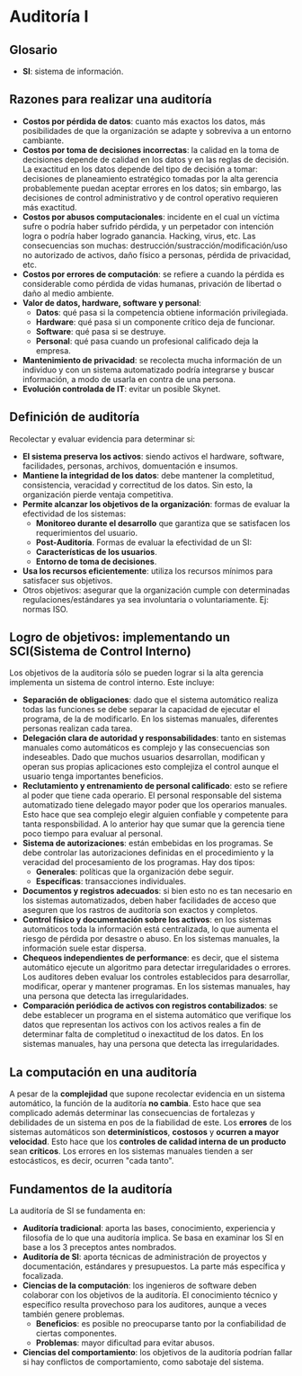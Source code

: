 # Auditoría I

## Glosario

+ **SI**: sistema de información.

## Razones para realizar una auditoría

+ **Costos por pérdida de datos**: cuanto más exactos los datos, más posibilidades de que la organización se adapte y sobreviva a un entorno cambiante.
+ **Costos por toma de decisiones incorrectas**: la calidad en la toma de decisiones depende de calidad en los datos y en las reglas de decisión. La exactitud en los datos depende del tipo de decisión a tomar: decisiones de planeamiento estratégico tomadas por la alta gerencia probablemente puedan aceptar errores en los datos; sin embargo, las decisiones de control administrativo y de control operativo requieren más exactitud.
+ **Costos por abusos computacionales**: incidente en el cual un víctima sufre o podría haber sufrido pérdida, y un perpetador con intención logra o podría haber logrado ganancia. Hacking, virus, etc. Las consecuencias son muchas: destrucción/sustracción/modificación/uso no autorizado de activos, daño físico a personas, pérdida de privacidad, etc.
+ **Costos por errores de computación**: se refiere a cuando la pérdida es considerable como pérdida de vidas humanas, privación de libertad o daño al medio ambiente.
+ **Valor de datos, hardware, software y personal**:
    - **Datos**: qué pasa si la competencia obtiene información privilegiada.
    - **Hardware**: qué pasa si un componente crítico deja de funcionar.
    - **Software**: qué pasa si se destruye.
    - **Personal**: qué pasa cuando un profesional calificado deja la empresa.
+ **Mantenimiento de privacidad**: se recolecta mucha información de un individuo y con un sistema automatizado podría integrarse y buscar información, a modo de usarla en contra de una persona.
+ **Evolución controlada de IT**: evitar un posible Skynet.

## Definición de auditoría

Recolectar y evaluar evidencia para determinar si:
+ **El sistema preserva los activos**: siendo activos el hardware, software, facilidades, personas, archivos, domuentación e insumos.
+ **Mantiene la integridad de los datos**: debe mantener la completitud, consistencia, veracidad y correctitud de los datos. Sin esto, la organización pierde ventaja competitiva.
+ **Permite alcanzar los objetivos de la organización**: formas de evaluar la efectividad de los sistemas:
    - **Monitoreo durante el desarrollo** que garantiza que se satisfacen los requerimientos del usuario.
    - **Post-Auditoría**.
    Formas de evaluar la efectividad de un SI:
    - **Características de los usuarios**.
    - **Entorno de toma de decisiones**.
+ **Usa los recursos eficientemente**: utiliza los recursos mínimos para satisfacer sus objetivos.
+ Otros objetivos: asegurar que la organización cumple con determinadas regulaciones/estándares ya sea involuntaria o voluntariamente. Ej: normas ISO.

## Logro de objetivos: implementando un SCI(Sistema de Control Interno)

Los objetivos de la auditoría sólo se pueden lograr si la alta gerencia implementa un sistema de control interno. Este incluye:
+ **Separación de obligaciones**: dado que el sistema automático realiza todas las funciones se debe separar la capacidad de ejecutar el programa, de la de modificarlo. En los sistemas manuales, diferentes personas realizan cada tarea.
+ **Delegación clara de autoridad y responsabilidades**: tanto en sistemas manuales como automáticos es complejo y las consecuencias son indeseables. Dado que muchos usuarios desarrollan, modifican y operan sus propias aplicaciones esto complejiza el control aunque el usuario tenga importantes beneficios.
+ **Reclutamiento y entrenamiento de personal calificado**: esto se refiere al poder que tiene cada operario. El personal responsable del sistema automatizado tiene delegado mayor poder que los operarios manuales. Esto hace que sea complejo elegir alguien confiable y competente para tanta responsbilidad. A lo anterior hay que sumar que la gerencia tiene poco tiempo para evaluar al personal.
+ **Sistema de autorizaciones**: están embebidas en los programas. Se debe controlar las autorizaciones definidas en el procedimiento y la veracidad del procesamiento de los programas. Hay dos tipos:
    - **Generales**: políticas que la organización debe seguir.
    - **Específicas**: transacciones individuales.
+ **Documentos y registros adecuados**: si bien esto no es tan necesario en los sistemas automatizados, deben haber facilidades de acceso que aseguren que los rastros de auditoría son exactos y completos.
+ **Control físico y documentación sobre los activos**: en los sistemas automáticos toda la información está centralizada, lo que aumenta el riesgo de pérdida por desastre o abuso. En los sistemas manuales, la información suele estar dispersa.
+ **Chequeos independientes de performance**: es decir, que el sistema automático ejecute un algoritmo para detectar irregularidades o errores. Los auditores deben evaluar los controles establecidos para desarrollar, modificar, operar y mantener programas. En los sistemas manuales, hay una persona que detecta las irregularidades.
+ **Comparación periódica de activos con registros contabilizados**: se debe establecer un programa en el sistema automático que verifique los datos que representan los activos con los activos reales a fin de determinar falta de completitud o inexactitud de los datos. En los sistemas manuales, hay una persona que detecta las irregularidades.

## La computación en una auditoría

A pesar de la **complejidad** que supone recolectar evidencia en un sistema automático, la función de la auditoría **no cambia**. Esto hace que sea complicado además determinar las consecuencias de fortalezas y debilidades de un sistema en pos de la fiabilidad de este. Los **errores** de los sistemas automáticos son **determinísticos**, **costosos** y **ocurren a mayor velocidad**. Esto hace que los **controles de calidad interna de un producto** sean **críticos**. Los errores en los sistemas manuales tienden a ser estocásticos, es decir, ocurren "cada tanto".

## Fundamentos de la auditoría

La auditoría de SI se fundamenta en:
+ **Auditoría tradicional**: aporta las bases, conocimiento, experiencia y filosofía de lo que una auditoría implica. Se basa en examinar los SI en base a los 3 preceptos antes nombrados.
+ **Auditoría de SI**: aporta técnicas de administración de proyectos y documentación, estándares y presupuestos. La parte más específica y focalizada.
+ **Ciencias de la computación**: los ingenieros de software deben colaborar con los objetivos de la auditoría. El conocimiento técnico y específico resulta provechoso para los auditores, aunque a veces también genere problemas.
    - **Beneficios**: es posible no preocuparse tanto por la confiabilidad de ciertas componentes.
    - **Problemas**: mayor dificultad para evitar abusos.
+ **Ciencias del comportamiento**: los objetivos de la auditoría podrían fallar si hay conflictos de comportamiento, como sabotaje del sistema.
